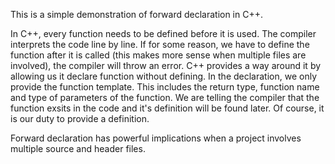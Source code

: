 This is a simple demonstration of forward declaration in C++.

In C++, every function needs to be defined before it is used. The compiler interprets the code line by line. If for some reason, we have to define the function after it is called (this makes more sense when multiple files are involved), the compiler will throw an error. C++ provides a way around it by allowing us it declare function without defining. In the declaration, we only provide the function template. This includes the return type, function name and type of parameters of the function. We are telling the compiler that the function exsits in the code and it's definition will be found later. Of course, it is our duty to provide a definition.

Forward declaration has powerful implications when a project involves multiple source and header files.

